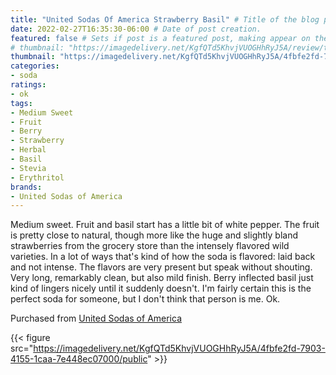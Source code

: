 ```yaml
---
title: "United Sodas Of America Strawberry Basil" # Title of the blog post.
date: 2022-02-27T16:35:30-06:00 # Date of post creation.
featured: false # Sets if post is a featured post, making appear on the home page side bar.
# thumbnail: "https://imagedelivery.net/KgfQTd5KhvjVUOGHhRyJ5A/review/thumbs/usoa-strawberry-basil.jpg" # Sets thumbnail image appearing inside card on homepage.
thumbnail: "https://imagedelivery.net/KgfQTd5KhvjVUOGHhRyJ5A/4fbfe2fd-7903-4155-1caa-7e448ec07000/thumb"
categories:
- soda
ratings:
- ok
tags:
- Medium Sweet
- Fruit
- Berry
- Strawberry
- Herbal
- Basil
- Stevia
- Erythritol
brands:
- United Sodas of America
---
```


Medium sweet. Fruit and basil start has a little bit of white pepper. The fruit is pretty close to natural, though more like the huge and slightly bland strawberries from the grocery store than the intensely flavored wild varieties. In a lot of ways that's kind of how the soda is flavored: laid back and not intense. The flavors are very present but speak without shouting. Very long, remarkably clean, but also mild finish. Berry inflected basil just kind of lingers nicely until it suddenly doesn't. I'm fairly certain this is the perfect soda for someone, but I don't think that person is me. Ok.

Purchased from [United Sodas of America](https://unitedsodas.com)

{{< figure src="https://imagedelivery.net/KgfQTd5KhvjVUOGHhRyJ5A/4fbfe2fd-7903-4155-1caa-7e448ec07000/public" >}}
